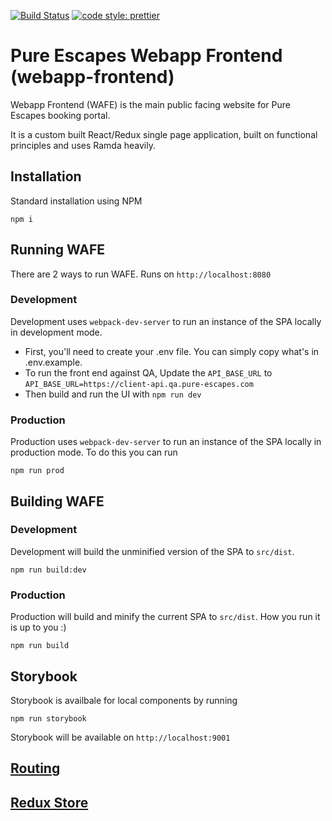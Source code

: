 [![Build Status](https://circleci.com/gh/pure-escapes/webapp-frontend.svg?style=svg)](https://circleci.com/gh/pure-escapes/webapp-frontend) [![code style: prettier](https://img.shields.io/badge/code_style-prettier-ff69b4.svg?style=flat-square)](https://github.com/prettier/prettier)

# Pure Escapes Webapp Frontend (webapp-frontend)

Webapp Frontend (WAFE) is the main public facing website for Pure Escapes booking portal.

It is a custom built React/Redux single page application, built on functional principles and uses Ramda heavily.

## Installation

Standard installation using NPM

```
npm i
```

## Running WAFE

There are 2 ways to run WAFE. Runs on `http://localhost:8080`

### Development

Development uses `webpack-dev-server` to run an instance of the SPA locally in development mode.

- First, you'll need to create your .env file. You can simply copy what's in .env.example.
- To run the front end against QA, Update the `API_BASE_URL` to `API_BASE_URL=https://client-api.qa.pure-escapes.com`
- Then build and run the UI with `npm run dev`

### Production

Production uses `webpack-dev-server` to run an instance of the SPA locally in production mode. To do this you can run

```
npm run prod
```

## Building WAFE

### Development

Development will build the unminified version of the SPA to `src/dist`.

```
npm run build:dev
```

### Production

Production will build and minify the current SPA to `src/dist`. How you run it is up to you :)

```
npm run build
```

## Storybook

Storybook is availbale for local components by running

```
npm run storybook
```

Storybook will be available on `http://localhost:9001`

## [Routing](src/routing/README.md)

## [Redux Store](src/store/README.md)
